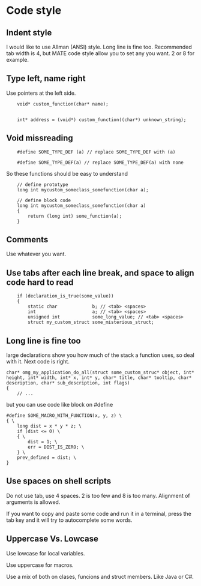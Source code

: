 # Code style

## Indent style

I would like to use Allman (ANSI) style. Long line is fine too. Recommended
tab width is 4, but MATE code style allow you to set any you want. 2 or 8 for
example.

## Type left, name right

Use pointers at the left side.

```
    void* custom_function(char* name);


    int* address = (void*) custom_function((char*) unknown_string);
```

## Void missreading

```
    #define SOME_TYPE_DEF (a) // replace SOME_TYPE_DEF with (a)

    #define SOME_TYPE_DEF(a) // replace SOME_TYPE_DEF(a) with none
```

So these functions should be easy to understand

```
    // define prototype
    long int mycustom_someclass_somefunction(char a);

    // define block code
    long int mycustom_someclass_somefunction(char a)
    {
    	return (long int) some_function(a);
    }
```

## Comments

Use whatever you want.

## Use tabs after each line break, and space to align code hard to read

```
    if (declaration_is_true(some_value))
    {
    	static char             b; // <tab> <spaces>
    	int                     a; // <tab> <spaces>
    	unsigned int            some_long_value; // <tab> <spaces>
    	struct my_custom_struct some_misterious_struct;
```

## Long line is fine too

large declarations show you how much of the stack a function uses, so deal
with it. Next code is right.

```
char* omg_my_application_do_all(struct some_custom_struc* object, int* height, int* width, int* x, int* y, char* title, char* tooltip, char* description, char* sub_description, int flags)
{
	// ...
```

but you can use code like block on #define

```
#define SOME_MACRO_WITH_FUNCTION(x, y, z) \
{ \
	long dist = x * y * z; \
	if (dist <= 0) \
	{ \
		dist = 1; \
		err = DIST_IS_ZERO; \
	} \
	prev_defined = dist; \
}
```

## Use spaces on shell scripts

Do not use tab, use 4 spaces. 2 is too few and 8 is too many. Alignment of
arguments is allowed.

If you want to copy and paste some code and run it in a terminal, press the
tab key and it will try to autocomplete some words.

## Uppercase Vs. Lowcase

Use lowcase for local variables.

Use uppercase for macros.

Use a mix of both on clases, funcions and struct members. Like Java or C#.
